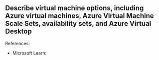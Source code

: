 ## Describe virtual machine options, including Azure virtual machines, Azure Virtual Machine Scale Sets, availability sets, and Azure Virtual Desktop

References:

* Microsoft Learn: []()
